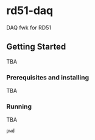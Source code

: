 # rd51-daq

DAQ fwk for RD51

## Getting Started

TBA

### Prerequisites and installing

TBA

### Running

TBA

```
pwd
```


